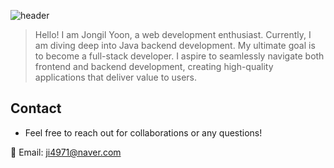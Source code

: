 
![header](https://capsule-render.vercel.app/api?type=venom&height=150&color=gradient&text=👋%20Welcome%20to%20my%20GitHub!&textBg=false&fontAlign=50&fontAlignY=48&descAlign=42&descAlignY=15&rotate=0&fontSize=28&reversal=false&fontColor=000000)

>Hello! I am Jongil Yoon, a web development enthusiast.
>Currently, I am diving deep into Java backend development.
>My ultimate goal is to become a full-stack developer. I aspire to seamlessly navigate both frontend and backend development,
>creating high-quality applications that deliver value to users.
## Contact
- Feel free to reach out for collaborations or any questions!

📧 Email: [ji4971@naver.com](mailto:ji4971@naver.com)
